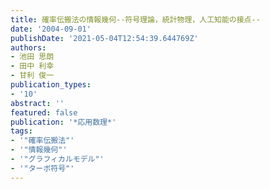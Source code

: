 ```yaml
---
title: 確率伝搬法の情報幾何--符号理論，統計物理，人工知能の接点--
date: '2004-09-01'
publishDate: '2021-05-04T12:54:39.644769Z'
authors:
- 池田 思朗
- 田中 利幸
- 甘利 俊一
publication_types:
- '10'
abstract: ''
featured: false
publication: '*応用数理*'
tags:
- '"確率伝搬法"'
- '"情報幾何"'
- '"グラフィカルモデル"'
- '"ターボ符号"'
---
```

